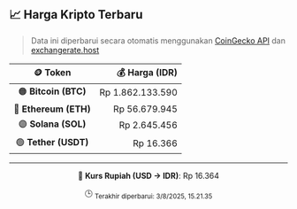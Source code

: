 

<!-- HARGA_KRIPTO -->
## 📈 Harga Kripto Terbaru

> Data ini diperbarui secara otomatis menggunakan [CoinGecko API](https://www.coingecko.com/) dan [exchangerate.host](https://exchangerate.host/)

<div align="center">

| 🪙 Token | 💰 Harga (IDR) |
|:------:|---------------:|
| 🟠 **Bitcoin (BTC)**   | Rp 1.862.133.590 |
| 🔵 **Ethereum (ETH)**  | Rp 56.679.945 |
| 🟣 **Solana (SOL)**    | Rp 2.645.456 |
| 🟢 **Tether (USDT)**   | Rp 16.366 |

---

💱 **Kurs Rupiah (USD → IDR)**: Rp 16.364

🕒 <sub>Terakhir diperbarui: 3/8/2025, 15.21.35</sub>

</div>
<!-- /HARGA_KRIPTO -->